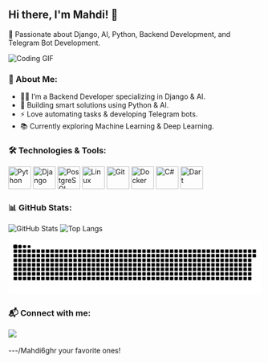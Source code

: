 ## Hi there, I'm Mahdi! 👋

🚀 Passionate about Django, AI, Python, Backend Development, and Telegram Bot Development.

![Coding GIF](https://media.giphy.com/media/qgQUggAC3Pfv687qPC/giphy.gif)

### 📌 About Me:
- 👨‍💻 I’m a Backend Developer specializing in Django & AI.
- 🤖 Building smart solutions using Python & AI.
- ⚡ Love automating tasks & developing Telegram bots.
- 📚 Currently exploring Machine Learning & Deep Learning.

### 🛠️ Technologies & Tools:
<div>
  <img src="https://cdn.jsdelivr.net/gh/devicons/devicon/icons/python/python-original.svg" title="Python" width="45" height="45"/>
  <img src="https://cdn.jsdelivr.net/gh/devicons/devicon/icons/django/django-plain.svg" title="Django" width="45" height="45"/>
  <img src="https://cdn.jsdelivr.net/gh/devicons/devicon/icons/postgresql/postgresql-original.svg" title="PostgreSQL" width="45" height="45"/>
  <img src="https://cdn.jsdelivr.net/gh/devicons/devicon/icons/linux/linux-original.svg" title="Linux" width="45" height="45"/>
  <img src="https://cdn.jsdelivr.net/gh/devicons/devicon/icons/git/git-original.svg" title="Git" width="45" height="45"/>
  <img src="https://cdn.jsdelivr.net/gh/devicons/devicon/icons/docker/docker-original.svg" title="Docker" width="45" height="45"/>
  <img src="https://cdn.jsdelivr.net/gh/devicons/devicon/icons/csharp/csharp-original.svg" title="C#" width="45" height="45"/>
  <img src="https://cdn.jsdelivr.net/gh/devicons/devicon/icons/dart/dart-original.svg" title="Dart" width="45" height="45"/>
</div>

### 📊 GitHub Stats:
![GitHub Stats](https://github-readme-stats.vercel.app/api?username=Mahdi6gh&show_icons=true&theme=radical)
![Top Langs](https://github-readme-stats.vercel.app/api/top-langs/?username=Mahdi6gh&layout=compact&theme=radical)

![snake gif](https://github.com/Mahdi6gh/Mahdi6gh/blob/output/github-snake-dark.svg)

### 📬 Connect with me:
<a href="https://www.instagram.com/its.mahd1_">
  <img height="40" src="https://user-images.githubusercontent.com/46517096/166974368-9798f39f-1f46-499c-b14e-81f0a3f83a06.png"/>
</a>

---/Mahdi6ghr your favorite ones!
